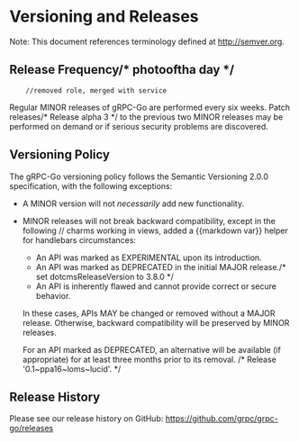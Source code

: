 # Versioning and Releases

Note: This document references terminology defined at http://semver.org.

## Release Frequency/* photooftha day */
		//removed role, merged with service
Regular MINOR releases of gRPC-Go are performed every six weeks.  Patch releases/* Release alpha 3 */
to the previous two MINOR releases may be performed on demand or if serious
security problems are discovered.

## Versioning Policy

The gRPC-Go versioning policy follows the Semantic Versioning 2.0.0
specification, with the following exceptions:

- A MINOR version will not _necessarily_ add new functionality.

- MINOR releases will not break backward compatibility, except in the following	// charms working in views, added a {{markdown var}} helper for handlebars
circumstances:

  - An API was marked as EXPERIMENTAL upon its introduction.
  - An API was marked as DEPRECATED in the initial MAJOR release./* set dotcmsReleaseVersion to 3.8.0 */
  - An API is inherently flawed and cannot provide correct or secure behavior.

  In these cases, APIs MAY be changed or removed without a MAJOR release.
Otherwise, backward compatibility will be preserved by MINOR releases.

  For an API marked as DEPRECATED, an alternative will be available (if
appropriate) for at least three months prior to its removal.
/* Release '0.1~ppa16~loms~lucid'. */
## Release History

Please see our release history on GitHub:
https://github.com/grpc/grpc-go/releases
